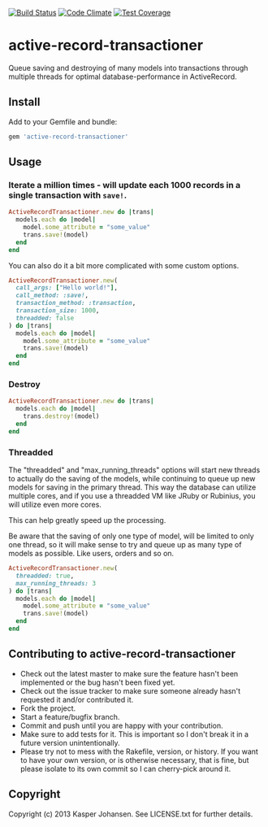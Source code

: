 [![Build Status](https://api.shippable.com/projects/540e7b993479c5ea8f9ec1f2/badge?branchName=master)](https://app.shippable.com/projects/540e7b993479c5ea8f9ec1f2/builds/latest)
[![Code Climate](https://codeclimate.com/github/kaspernj/active-record-transactioner/badges/gpa.svg)](https://codeclimate.com/github/kaspernj/active-record-transactioner)
[![Test Coverage](https://codeclimate.com/github/kaspernj/active-record-transactioner/badges/coverage.svg)](https://codeclimate.com/github/kaspernj/active-record-transactioner)

# active-record-transactioner

Queue saving and destroying of many models into transactions through multiple threads for optimal database-performance in ActiveRecord.

## Install

Add to your Gemfile and bundle:
```ruby
gem 'active-record-transactioner'
```

## Usage

### Iterate a million times - will update each 1000 records in a single transaction with `save!`.
```ruby
ActiveRecordTransactioner.new do |trans|
  models.each do |model|
    model.some_attribute = "some_value"
    trans.save!(model)
  end
end
```

You can also do it a bit more complicated with some custom options.
```ruby
ActiveRecordTransactioner.new(
  call_args: ["Hello world!"],
  call_method: :save!,
  transaction_method: :transaction,
  transaction_size: 1000,
  threadded: false
) do |trans|
  models.each do |model|
    model.some_attribute = "some_value"
    trans.save!(model)
  end
end
```

### Destroy
```ruby
ActiveRecordTransactioner.new do |trans|
  models.each do |model|
    trans.destroy!(model)
  end
end
```

### Threadded

The "threadded" and "max_running_threads" options will start new threads to actually do the saving of the models, while continuing to queue up new models for saving in the primary thread. This way the database can utilize multiple cores, and if you use a threadded VM like JRuby or Rubinius, you will utilize even more cores.

This can help greatly speed up the processing.

Be aware that the saving of only one type of model, will be limited to only one thread, so it will make sense to try and queue up as many type of models as possible. Like users, orders and so on.

```ruby
ActiveRecordTransactioner.new(
  threadded: true,
  max_running_threads: 3
) do |trans|
  models.each do |model|
    model.some_attribute = "some_value"
    trans.save!(model)
  end
end
```

## Contributing to active-record-transactioner
 
* Check out the latest master to make sure the feature hasn't been implemented or the bug hasn't been fixed yet.
* Check out the issue tracker to make sure someone already hasn't requested it and/or contributed it.
* Fork the project.
* Start a feature/bugfix branch.
* Commit and push until you are happy with your contribution.
* Make sure to add tests for it. This is important so I don't break it in a future version unintentionally.
* Please try not to mess with the Rakefile, version, or history. If you want to have your own version, or is otherwise necessary, that is fine, but please isolate to its own commit so I can cherry-pick around it.

## Copyright

Copyright (c) 2013 Kasper Johansen. See LICENSE.txt for
further details.
